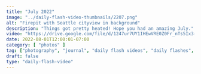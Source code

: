 ```yaml
---
title: "July 2022"
image: "../daily-flash-video-thumbnails/2207.png"
alt: "Firepit with Seattle cityview in background"
description: "Things got pretty heated! Hope you had an amazing July."
video: "https://drive.google.com/file/d/1247ur7UY1IHEwVRE0Z0Fr_nTs5Ix3-jz/preview"
date: 2022-08-01T12:00:01-07:00
category: [ "photos" ]
tag: ["photography", "journal", "daily flash videos", "daily flashes", "videos" ]
draft: false
type: "daily-flash-video"
---
```

